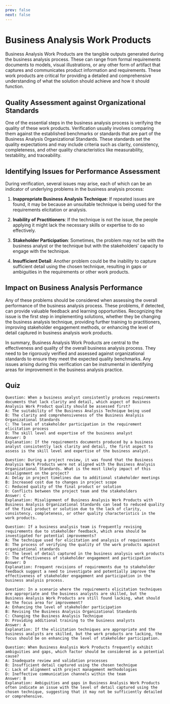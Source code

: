 ```yaml
---
prev: false
next: false
---
```


# Business Analysis Work Products

Business Analysis Work Products are the tangible outputs generated during the business analysis process. These can range from formal requirements documents to models, visual illustrations, or any other form of artifact that captures and communicates product information and requirements. These work products are critical for providing a detailed and comprehensive understanding of what the solution should achieve and how it should function.

## Quality Assessment against Organizational Standards

One of the essential steps in the business analysis process is verifying the quality of these work products. Verification usually involves comparing them against the established benchmarks or standards that are part of the Business Analysis Organizational Standards. These standards set the quality expectations and may include criteria such as clarity, consistency, completeness, and other quality characteristics like measurability, testability, and traceability.

## Identifying Issues for Performance Assessment

During verification, several issues may arise, each of which can be an indicator of underlying problems in the business analysis process:

1. **Inappropriate Business Analysis Technique**: If repeated issues are found, it may be because an unsuitable technique is being used for the requirements elicitation or analysis.

2. **Inability of Practitioners**: If the technique is not the issue, the people applying it might lack the necessary skills or expertise to do so effectively.

3. **Stakeholder Participation**: Sometimes, the problem may not be with the business analyst or the technique but with the stakeholders’ capacity to engage with the technique.

4. **Insufficient Detail**: Another problem could be the inability to capture sufficient detail using the chosen technique, resulting in gaps or ambiguities in the requirements or other work products.

## Impact on Business Analysis Performance

Any of these problems should be considered when assessing the overall performance of the business analysis process. These problems, if detected, can provide valuable feedback and learning opportunities. Recognizing the issue is the first step in implementing solutions, whether they be changing the business analysis technique, providing further training to practitioners, improving stakeholder engagement methods, or enhancing the level of detail captured in business analysis work products.

In summary, Business Analysis Work Products are central to the effectiveness and quality of the overall business analysis process. They need to be rigorously verified and assessed against organizational standards to ensure they meet the expected quality benchmarks. Any issues arising during this verification can be instrumental in identifying areas for improvement in the business analysis practice.

## Quiz

```quiz
Question: When a business analyst consistently produces requirements documents that lack clarity and detail, which aspect of Business Analysis Work Product quality should be assessed first?
A: The suitability of the Business Analysis Technique being used
B: The clarity and comprehensiveness of the Business Analysis Organizational Standards
C: The level of stakeholder participation in the requirement elicitation process
D: The skill level and expertise of the business analyst
Answer: D
Explanation: If the requirements documents produced by a business analyst consistently lack clarity and detail, the first aspect to assess is the skill level and expertise of the business analyst.

Question: During a project review, it was found that the Business Analysis Work Products were not aligned with the Business Analysis Organizational Standards. What is the most likely impact of this misalignment on the project?
A: Delay in project timelines due to additional stakeholder meetings
B: Increased cost due to changes in project scope
C: Reduced quality of the final product or solution
D: Conflicts between the project team and the stakeholders
Answer: C
Explanation: Misalignment of Business Analysis Work Products with Business Analysis Organizational Standards can lead to reduced quality of the final product or solution due to the lack of clarity, consistency, completeness, or other quality characteristics in the work products.

Question: If a business analysis team is frequently revising requirements due to stakeholder feedback, which area should be investigated for potential improvements?
A: The technique used for elicitation and analysis of requirements
B: The process of verifying the quality of the work products against organizational standards
C: The level of detail captured in the business analysis work products
D: The effectiveness of stakeholder engagement and participation
Answer: D
Explanation: Frequent revisions of requirements due to stakeholder feedback suggest a need to investigate and potentially improve the effectiveness of stakeholder engagement and participation in the business analysis process.

Question: In a scenario where the requirements elicitation techniques are appropriate and the business analysts are skilled, but the Business Analysis Work Products are still found lacking, what should be the focus area for improvement?
A: Enhancing the level of stakeholder participation
B: Revising the Business Analysis Organizational Standards
C: Changing the Business Analysis Technique
D: Providing additional training to the business analysts
Answer: A
Explanation: If the elicitation techniques are appropriate and the business analysts are skilled, but the work products are lacking, the focus should be on enhancing the level of stakeholder participation.

Question: When Business Analysis Work Products frequently exhibit ambiguities and gaps, which factor should be considered as a potential cause?
A: Inadequate review and validation processes
B: Insufficient detail captured using the chosen technique
C: Lack of alignment with project management methodologies
D: Ineffective communication channels within the team
Answer: B
Explanation: Ambiguities and gaps in Business Analysis Work Products often indicate an issue with the level of detail captured using the chosen technique, suggesting that it may not be sufficiently detailed or comprehensive.
```
